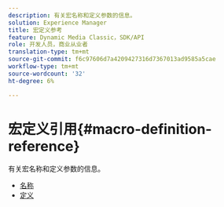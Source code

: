 ```yaml
---
description: 有关宏名称和定义参数的信息。
solution: Experience Manager
title: 宏定义参考
feature: Dynamic Media Classic，SDK/API
role: 开发人员，商业从业者
translation-type: tm+mt
source-git-commit: f6c97606d7a4209427316d7367013ad9585a5cae
workflow-type: tm+mt
source-wordcount: '32'
ht-degree: 6%

---
```



# 宏定义引用{#macro-definition-reference}

有关宏名称和定义参数的信息。

* [名称](r-name-macro.md)
* [定义](r-definition-macro.md)
